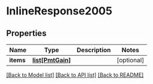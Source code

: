 # InlineResponse2005

## Properties
Name | Type | Description | Notes
------------ | ------------- | ------------- | -------------
**items** | [**list[PmtGain]**](PmtGain.md) |  | [optional] 

[[Back to Model list]](../README.md#documentation-for-models) [[Back to API list]](../README.md#documentation-for-api-endpoints) [[Back to README]](../README.md)

